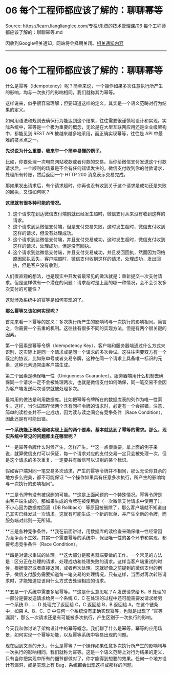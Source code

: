 # 06 每个工程师都应该了解的：聊聊幂等 

Source: https://learn.lianglianglee.com/专栏/朱赟的技术管理课/06 每个工程师都应该了解的：聊聊幂等.md

因收到Google相关通知，网站将会择期关闭。[相关通知内容](https://lumendatabase.org/notices/44265620)

---

# 06 每个工程师都应该了解的：聊聊幂等

什么是幂等（Idempotency）呢？简单来说，一个操作如果多次任意执行所产生的影响，均与一次执行的影响相同，我们就称其为幂等。

这样说来，似乎很容易理解；但要知道这样的定义，其实是一个语义范畴对行为结果的定义。

如何用语法和规则去确保行为能达到这个结果，往往需要很谨慎地设计和实现。实际系统中，幂等是一个极为重要的概念，无论是在大型互联网应用还是企业级架构中，都能见到 REST API 被越来越多地采用，而正确实现幂等，往往是 API 中最难的技术点之一。

**先说说为什么重要，我来举一个简单易懂的例子。**

比如，你要处理一次电商网站收款或者付款的交易。当你给微信支付发送这个付款请求后，一个顺利的场景是不会有任何错误发生的，微信支付收到你的付款请求，处理所有转账，然后返回一个 HTTP 200 消息表示交易完成。

那如果发出请求后，有个请求超时，你再也没有收到关于这个请求是成功还是失败的回执，又该如何呢？

**这里就有很多种可能的情况。**

1. 这个请求在到达微信支付端前就已经发生超时，微信支付从来没有收到这样的请求。
2. 这个请求到达微信支付端，但是支付交易失败，这时发生超时，微信支付收到这样的请求，但没有处理成功。
3. 这个请求到达微信支付端，并且支付交易成功，这时发生超时，微信支付收到这样的请求，处理成功，但是没有回执。
4. 这个请求到达微信支付端，并且支付交易成功，并且发回回执，然而因为网络原因回执丢失，客户端超时，微信支付收到这样的请求，处理成功，发出回执，但是客户没有收到。

人们很直观的想法，也是现实中开发者最常见的做法就是：重新提交一次支付请求。但是这样做有一个潜在的问题：请求超时是上面的哪一种情况，会不会引发多次支付的可能性？

这就涉及系统中的幂等是如何实现的了。

**那么幂等又该如何实现呢？**

首先来看一下幂等的定义：多次执行所产生的影响均与一次执行的影响相同。简言之，你需要一个去重的机制。这往往有很多不同的实现方法，但是有两个很关键的因素。

第一个因素是幂等令牌（Idempotency Key）。客户端和服务器端通过什么方式来识别，这实际上是同一个请求或是同一个请求的多次尝试。这往往需要双方有一个既定的协议，比如账单号或者交易令牌，这种在同一个请求上具备唯一标识的元素，这种元素通常由客户端生成。

第二个因素是确保唯一性（Uniqueness Guarantee）。服务器端用什么机制去确保同一个请求一定不会被处理两次，也就是微信支付如何确保，同一笔交易不会因为客户端发送两次请求就被处理多次。

最常用的做法是利用数据库。比如把幂等令牌所在的数据库表的列作为唯一性索引。这样，当你试图存储两个含有同样令牌的请求时，必定有一个会报错。注意，简单的读检查并不一定成功，因为读与读之间会有竞争条件（Race Condition），因此还是有可能出错。

**一个系统能正确处理和实现上面的两个要素，基本就达到了幂等的需求。那么，现实系统中常见的问题都出在哪里呢？**

**一是幂等令牌什么时候产生，怎样产生。**这一点很重要。拿上面的例子来说，就算微信支付可以保证，每一个请求对应的支付交易一定只会被处理一次，但是这个请求的多次重复，一定要共有微信可以识别的某个标识。

假如客户端对同一笔交易多次请求，产生的幂等令牌并不相同，那么无论你其余的地方多么完美，都不可能保证 “一个操作如果具有任意多次执行，所产生的影响均与一次执行的影响相同”。

**二是令牌有没有被误删的可能。**这是上面问题的一个特殊情况。幂等令牌是由客户端生成的，那如果生成的令牌在被使用后（一次微信支付请求中使用了），不小心因为数据库回滚（DB Rollback） 等原因被删除了，那么客户端就不知道自己其实已经发过一次请求。这就有可能生成一个新的账单，并产生全新的令牌，而服务端对此则一无所知。

**三是各种竞争条件。**我在前面讲过，用数据库的读检查来确保唯一性经常因为竞争而不生效，其实一个需要幂等的系统中，保证唯一性的各个环节和实现，都要考虑竞争条件（Race Condition）。

**四是对请求重试的处理。**这大部分是服务器端要做的工作。一个常见的方法是：区分正在处理的请求、处理成功和处理失败的请求。这样当客户端重试的时候，根据情况或者直接返回，或者再次处理。这就好像之前提到的微信支付的例子，微信支付服务需要知道每一笔交易的处理情况，只有这样，当面对再次转账请求时，才能知道应该用什么方式去处理相应的请求。

**五是一个系统中需要多层幂等。**这是什么意思呢？A 发送请求给 B，B 处理的一部分是要发送请求给另一个系统 C，C 在处理的过程中还可能需要发请求给另一个系统 D …… D 处理完了返回给 C，C 返回给 B，B 返回给 A。在这个链条中，如果 A、B、C、D 中任何一个系统没有正确实现幂等，也就是出现了 “幂等漏洞”，那么一次请求还是有可能被多次执行，产生区别于一次执行的影响。

今天我和你讨论了架构设计中的幂等概念。我们聊了什么是幂等，幂等的应用场景，如何实现一个幂等功能，以及幂等系统中容易出现的问题。

现在回到文章的开头，什么是幂等？一个操作如果任意多次执行所产生的影响均与一次执行的影响相同，我们就称为幂等。这是一个语义范畴上对行为结果的定义，只有当你把实现中所有的细节都做对了，你才能得到想要的效果。任何一个地方设计有漏洞，或是实现上有 Bug，系统都会出现这样或那样的问题。